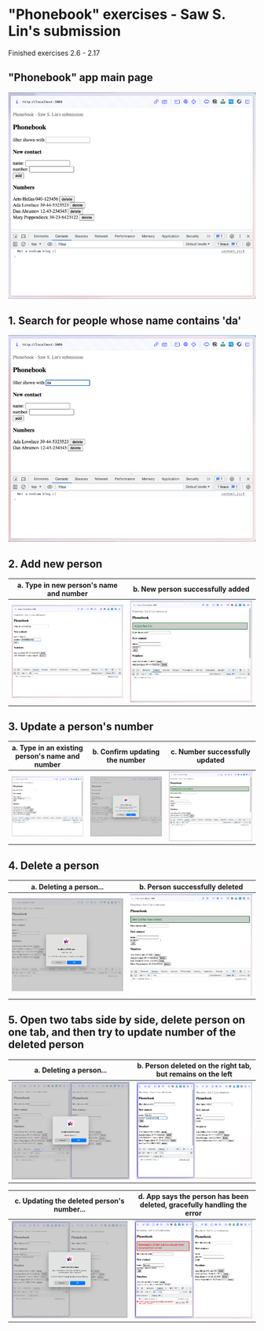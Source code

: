 # "Phonebook" exercises - Saw S. Lin's submission
Finished exercises 2.6 - 2.17

## "Phonebook" app main page
!["Phonebook" app main page](./submission_images/0.png) 

## 1. Search for people whose name contains 'da'
![Step 1. Search for people whose name contains 'da'](./submission_images/1.png)

## 2. Add new person
| a. Type in new person's name and number | b. New person successfully added |
|:-------:|:-------:|
| ![Type in new person's name and number](./submission_images/2a.png) | ![New person successfully added](./submission_images/2b.png) |

## 3. Update a person's number
| a. Type in an existing person's name and number | b. Confirm updating the number | c. Number successfully updated |
|:-------:|:-------:|:-------:|
| ![Type in an existing person's name and number](./submission_images/3a.png) | ![Confirm updating the number](./submission_images/3b.png) | ![Number successfully updated](./submission_images/3c.png) |

## 4. Delete a person
| a. Deleting a person... | b. Person successfully deleted |
|:-------:|:-------:|
| ![Deleting a person...](./submission_images/4a.png) | ![Person successfully deleted](./submission_images/4b.png) |

## 5. Open two tabs side by side, delete person on one tab, and then try to update number of the deleted person
| a. Deleting a person... | b. Person deleted on the right tab, but remains on the left |
|:-------:|:-------:|
| ![Deleting a person...](./submission_images/5a.png) | ![Person deleted on the right tab, but remains on the left](./submission_images/5b.png) |

| c. Updating the deleted person's number... | d. App says the person has been deleted, gracefully handling the error |
|:-------:|:-------:|
| ![Updating the deleted person's number...](./submission_images/5c.png) | ![App says the person has been deleted, gracefully handling the error](./submission_images/5d.png) |
